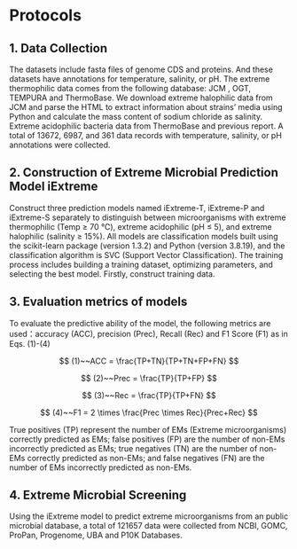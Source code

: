 # Protocols

## 1. Data Collection
The datasets include fasta files of genome CDS and proteins. And these datasets have annotations for temperature, salinity, or pH. The extreme thermophilic data comes from the following database: JCM , OGT, TEMPURA and ThermoBase. We download extreme halophilic data from JCM and parse the HTML to extract information about strains’ media using Python and calculate the mass content of sodium chloride as salinity. Extreme acidophilic bacteria data from ThermoBase and previous report. A total of 13672, 6987, and 361 data records with temperature, salinity, or pH annotations were collected. 

## 2. Construction of Extreme Microbial Prediction Model iExtreme
Construct three prediction models named iExtreme-T, iExtreme-P and iExtreme-S separately to distinguish between microorganisms with extreme thermophilic (Temp ≥ 70 ℃), extreme acidophilic (pH ≤ 5), and extreme halophilic (salinity ≥ 15%). All models are classification models built using the scikit-learn package (version 1.3.2) and Python (version 3.8.19), and the classification algorithm is SVC (Support Vector Classification). The training process includes building a training dataset, optimizing parameters, and selecting the best model. Firstly, construct training data.

## 3. Evaluation metrics of models
To evaluate the predictive ability of the model, the following metrics are used：accuracy (ACC), precision (Prec), Recall (Rec) and F1 Score (F1) as in Eqs. (1)-(4)


$$
(1)~~ACC = \frac{TP+TN}{TP+TN+FP+FN}
$$

$$
(2)~~Prec = \frac{TP}{TP+FP}
$$

$$
(3)~~Rec = \frac{TP}{TP+FN}
$$

$$
(4)~~F1 = 2 \times \frac{Prec \times Rec}{Prec+Rec}
$$



True positives (TP) represent the number of EMs (Extreme microorganisms) correctly predicted as EMs; false positives (FP) are the number of non-EMs incorrectly predicted as EMs; true negatives (TN) are the number of non-EMs correctly predicted as non-EMs; and false negatives (FN) are the number of EMs incorrectly predicted as non-EMs.

## 4. Extreme Microbial Screening
Using the iExtreme model to predict extreme microorganisms from an public microbial database, a total of 121657 data were collected from NCBI, GOMC, ProPan, Progenome, UBA and P10K Databases. 





